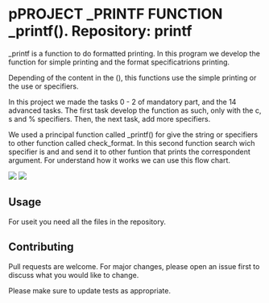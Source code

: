 # pPROJECT _PRINTF FUNCTION _printf(). Repository: printf

_printf is a function to do formatted printing. In this program we develop the function for simple printing and the format specificatrions printing. 

Depending of the content in the (), this functions use the simple printing or the use or specifiers.

In this project we made the tasks 0 - 2 of mandatory part, and the 14 advanced tasks.
The first task develop the function as such, only with the c, s and % specifiers. Then, the next task, add more specifiers.

We used a principal function called _printf() for give the string or specifiers to other function called check_format. In this second function search wich specifier is and and send it to other funtion that prints the correspondent argument.
For understand how it works we can use this flow chart.

![](firstflowchart.png)
![](flowchart2.png)

## Usage
For useit you need all the files in the repository.

## Contributing
Pull requests are welcome. For major changes, please open an issue first to discuss what you would like to change.

Please make sure to update tests as appropriate.

